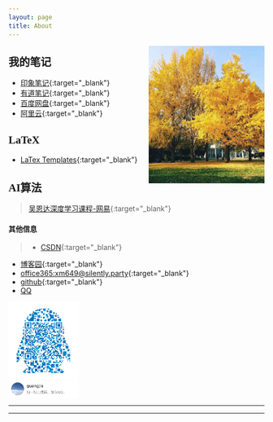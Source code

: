 ```yaml
---
layout: page
title: About
---
```


<a><img src="/res/icon.jpeg" width="228" height="270" align="right"></a>


## <a style="font-family: 微软雅黑"><b> 我的笔记 </b></a>
 - [印象笔记](https://app.yinxiang.com/Home.action?login=true#ses=4&sh=2&sds=2&){:target="_blank"}
 - [有道笔记](https://note.youdao.com/web/#/file/recent/note/){:target="_blank"}
 - [百度网盘](https://pan.baidu.com/disk/home#/all?path=%2F&vmode=list?){:target="_blank"}
 -  [阿里云](https://dc.console.aliyun.com/next/index?spm=5176.12818093.my.ddomain.488716d06WVBPq#/domain/list/all-domain){:target="_blank"}


## <a style="font-family: 微软雅黑"><b> LaTeX </b></a>
- [LaTex Templates](){:target="_blank"}


## <a style="font-family: 微软雅黑"><b> AI算法 </b></a>
> [吴恩达深度学习课程-网易](https://mooc.study.163.com/university/deeplearning_ai#/c){:target="_blank"}


#### <a style="font-family: 微软雅黑"><b> 其他信息 </b></a>
> - [CSDN](http://blog.csdn.net/wgj13718925364){:target="_blank"}
 - [博客园](http://www.cnblogs.com/wangguangjie/){:target="_blank"}
 - [office365:xm649@silently.party](https://www.office.com/1/?auth=2&home=1&from=ShellLogo){:target="_blank"}
 - [github](https://github.com/wangguangjie){:target="_blank"}
 - [QQ]()
 <img src="/res/QQ.png" class="qq-picture" width="138" align="center">

  -----------------
  --------------------






